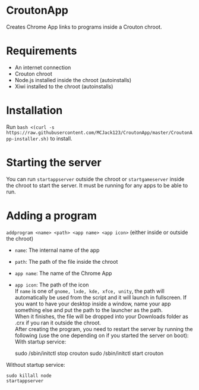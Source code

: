 # CroutonApp
Creates Chrome App links to programs inside a Crouton chroot.

# Requirements
* An internet connection
* Crouton chroot
* Node.js installed inside the chroot (autoinstalls)
* Xiwi installed to the chroot (autoinstalls)

# Installation
Run `bash <(curl -s https://raw.githubusercontent.com/MCJack123/CroutonApp/master/CroutonApp-installer.sh)` to install.

# Starting the server
You can run `startappserver` outside the chroot or `startgameserver` inside the chroot to start the server. It must be running for any apps to be able to run.

# Adding a program
`addprogram <name> <path> <app name> <app icon>` (either inside or outside the chroot)
* `name`: The internal name of the app
* `path`: The path of the file inside the chroot
* `app name`: The name of the Chrome App
* `app icon`: The path of the icon  
If `name` is one of `gnome, lxde, kde, xfce, unity`, the path will automatically be used from the script and it will launch in fullscreen. If you want to have your desktop inside a window, name your app something else and put the path to the launcher as the path.  
When it finishes, the file will be dropped into your Downloads folder as <name>.crx if you ran it outside the chroot.  
After creating the program, you need to restart the server by running the following (use the one depending on if you started the server on boot):
With startup service:  
    
    sudo /sbin/initctl stop crouton
    sudo /sbin/initctl start crouton
    
Without startup service:  
    
    sudo killall node
    startappserver
    

